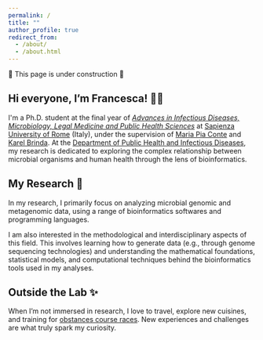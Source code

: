 ```yaml
---
permalink: /
title: ""
author_profile: true
redirect_from: 
  - /about/
  - /about.html
---
```


🚧 This page is under construction 🚧


## Hi everyone, I’m Francesca! 👩‍💻
I'm a Ph.D. student at the final year of <i> [Advances in Infectious Diseases, Microbiology, Legal Medicine and Public Health Sciences](https://phd.uniroma1.it/web/ADVANCES-IN-INFECTIOUS-DISEASES,-MICROBIOLOGY,-LEGAL-MEDICINE-AND-PUBLIC-HEALTH-SCIENCES_nD3763_EN.aspx)</i> at [Sapienza University of Rome](https://www.uniroma1.it/en/pagina-strutturale/home) (Italy), under the supervision of [Maria Pia Conte](https://dspmi.uniroma1.it/node/5640) and [Karel Brinda](https://brinda.eu/). At the [Department of Public Health and Infectious Diseases](https://dspmi.uniroma1.it), my research is dedicated to exploring the complex relationship between microbial organisms and human health through the lens of bioinformatics.

## My Research 🦠 
In my research, I primarily focus on analyzing microbial genomic and metagenomic data, using a range of bioinformatics softwares and programming languages. <br>

I am also interested in the methodological and interdisciplinary aspects of this field. This involves learning how to generate data (e.g., through genome sequencing technologies) and understanding the mathematical foundations, statistical models, and computational techniques behind the bioinformatics tools used in my analyses.

## Outside the Lab ✨
When I’m not immersed in research, I love to travel, explore new cuisines, and training for [obstances course races](https://en.wikipedia.org/wiki/Obstacle_course_racing). New experiences and challenges are what truly spark my curiosity.
